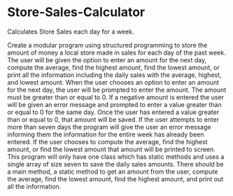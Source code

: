 # Store-Sales-Calculator
Calculates Store Sales each day for a week.


Create a modular program using structured programming to store the amount of money a local
store made in sales for each day of the past week. The user will be given the option to enter an
amount for the next day, compute the average, find the highest amount, find the lowest amount,
or print all the information including the daily sales with the average, highest, and lowest
amount.
When the user chooses an option to enter an amount for the next day, the user will be prompted
to enter the amount. The amount must be greater than or equal to 0. If a negative amount is
entered the user will be given an error message and prompted to enter a value greater than or
equal to 0 for the same day. Once the user has entered a value greater than or equal to 0, that
amount will be saved. If the user attempts to enter more than seven days the program will give
the user an error message informing them the information for the entire week has already been
entered.
If the user chooses to compute the average, find the highest amount, or find the lowest amount
that amount will be printed to screen.
This program will only have one class which has static methods and uses a single array of size
seven to save the daily sales amounts. There should be a main method, a static method to get an
amount from the user, compute the average, find the lowest amount, find the highest amount, and
print out all the information.
